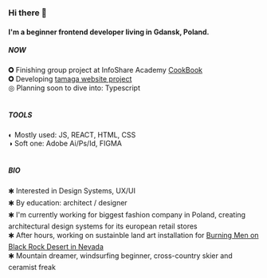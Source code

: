 ### Hi there 👋

#### I'm a beginner frontend developer living in Gdansk, Poland.

##### NOW

🞉 Finishing group project at InfoShare Academy [CookBook](https://github.com/infoshareacademy/jfdzr7-team-devs)
<br>
🞉 Developing [tamaga website project](https://github.com/agatagree/tamaga-website)
<br>
◎ Planning soon to dive into: Typescript
<br>
<br>

##### TOOLS

◐ Mostly used: JS, REACT, HTML, CSS
<br>
◑ Soft one: Adobe Ai/Ps/Id, FIGMA
<br>
<br>

##### BIO


🞹 Interested in Design Systems, UX/UI
<br>
🞹 By education: architect / designer
<br>
🞹 I'm currently working for biggest fashion company in Poland, creating architectural design systems for its european retail stores
<br>
🞹 After hours, working on sustainble land art installation for [Burning Men on Black Rock Desert in Nevada](https://medium.com/beyond-burning-man/prototyping-with-the-lagi-2020-teams-at-fly-ranch-b131f23f2c5a)
<br>
🞹 Mountain dreamer, windsurfing beginner, cross-country skier and ceramist freak

